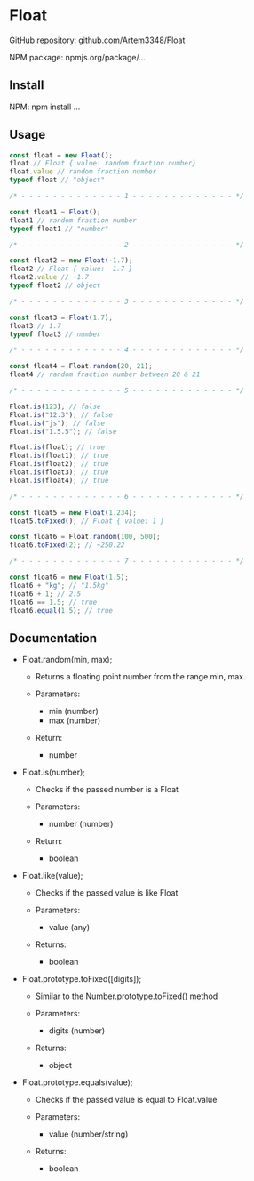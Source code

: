 # Float

GitHub repository: github.com/Artem3348/Float

NPM package: npmjs.org/package/...

## Install

NPM: npm install ...

## Usage

```js
const float = new Float();
float // Float { value: random fraction number}
float.value // random fraction number
typeof float // "object"

/* - - - - - - - - - - - - - 1 - - - - - - - - - - - - - */

const float1 = Float();
float1 // random fraction number
typeof float1 // "number"

/* - - - - - - - - - - - - - 2 - - - - - - - - - - - - - */

const float2 = new Float(-1.7);
float2 // Float { value: -1.7 }
float2.value // -1.7
typeof float2 // object

/* - - - - - - - - - - - - - 3 - - - - - - - - - - - - - */

const float3 = Float(1.7);
float3 // 1.7
typeof float3 // number

/* - - - - - - - - - - - - - 4 - - - - - - - - - - - - - */

const float4 = Float.random(20, 21);
float4 // random fraction number between 20 & 21

/* - - - - - - - - - - - - - 5 - - - - - - - - - - - - - */

Float.is(123); // false
Float.is("12.3"); // false
Float.is("js"); // false
Float.is("1.5.5"); // false

Float.is(float); // true
Float.is(float1); // true
Float.is(float2); // true
Float.is(float3); // true
Float.is(float4); // true

/* - - - - - - - - - - - - - 6 - - - - - - - - - - - - - */

const float5 = new Float(1.234);
float5.toFixed(); // Float { value: 1 }

const float6 = Float.random(100, 500);
float6.toFixed(2); // ~250.22

/* - - - - - - - - - - - - - 7 - - - - - - - - - - - - - */

const float6 = new Float(1.5);
float6 + "kg"; // "1.5kg"
float6 + 1; // 2.5
float6 == 1.5; // true
float6.equal(1.5); // true
```

## Documentation

* Float.random(min, max);

  * Returns a floating point number from the range min, max.

  * Parameters:
    - min (number)
    - max (number)

  * Return:
    - number

* Float.is(number);

  * Checks if the passed number is a Float

  * Parameters:
    - number (number)

  * Return:
    - boolean

* Float.like(value);

  * Checks if the passed value is like Float
  
  * Parameters:
    - value (any)

  * Returns:
    - boolean

* Float.prototype.toFixed([digits]);

  * Similar to the Number.prototype.toFixed() method
 
  * Parameters:
    - digits (number)

  * Returns:
    - object

* Float.prototype.equals(value);

  * Checks if the passed value is equal to Float.value

  * Parameters:
    - value (number/string) 

  * Returns:
    - boolean
